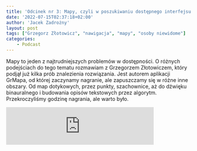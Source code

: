 ```yaml
---
title: 'Odcinek nr 3: Mapy, czyli w poszukiwaniu dostępnego interfejsu'
date: '2022-07-15T02:37:18+02:00'
author: 'Jacek Zadrożny'
layout: post
tags: ["Grzegorz Złotowicz", "nawigacja", "mapy", "osoby niewidome"]
categories:
    - Podcast
---
```

Mapy to jeden z najtrudniejszych problemów w dostępności. O różnych podejściach do tego tematu rozmawiam z Grzegorzem Złotowiczem, który podjął już kilka prób znalezienia rozwiązania. Jest autorem aplikacji GrMapa, od której zaczynamy nagranie, ale zapuszczamy się w różne inne obszary. Od map dotykowych, przez punkty, szachownice, aż do dźwięku binauralnego i budowania opisów tekstowych przez algorytm. Przekroczyliśmy godzinę nagrania, ale warto było.


<iframe src="https://anchor.fm/jaczad/embed/episodes/Mapy--czyli-w-poszukiwaniu-dostpnego-interfejsu-e1l5nt6" height="102px" width="400px" frameborder="0" scrolling="no"></iframe>